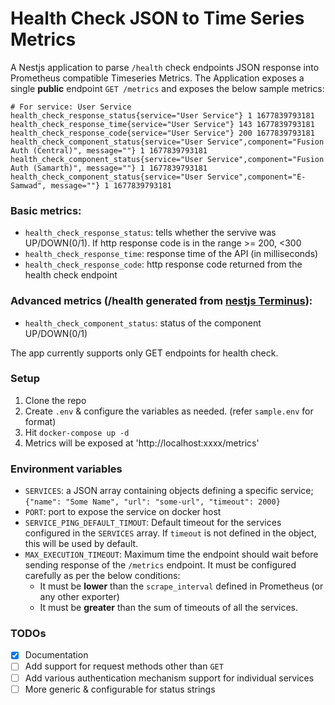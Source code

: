 # Health Check JSON to Time Series Metrics
A Nestjs application to parse `/health` check endpoints JSON response into Prometheus compatible Timeseries Metrics. The Application exposes a single **public** endpoint `GET /metrics` and exposes the below sample metrics:

```
# For service: User Service
health_check_response_status{service="User Service"} 1 1677839793181
health_check_response_time{service="User Service"} 143 1677839793181
health_check_response_code{service="User Service"} 200 1677839793181
health_check_component_status{service="User Service",component="Fusion Auth (Central)", message=""} 1 1677839793181
health_check_component_status{service="User Service",component="Fusion Auth (Samarth)", message=""} 1 1677839793181
health_check_component_status{service="User Service",component="E-Samwad", message=""} 1 1677839793181
```

### Basic metrics:
- `health_check_response_status`: tells whether the servive was UP/DOWN(0/1). If http response code is in the range >= 200, <300
- `health_check_response_time`: response time of the API (in milliseconds)
- `health_check_response_code`: http response code returned from the health check endpoint

### Advanced metrics (/health generated from [nestjs Terminus](https://docs.nestjs.com/recipes/terminus)):
- `health_check_component_status`: status of the component UP/DOWN(0/1)

The app currently supports only GET endpoints for health check.

### Setup
1. Clone the repo
2. Create `.env` & configure the variables as needed. (refer `sample.env` for format)
3. Hit `docker-compose up -d`
4. Metrics will be exposed at 'http://localhost:xxxx/metrics'

### Environment variables
- `SERVICES`: a JSON array containing objects defining a specific service; `{"name": "Some Name", "url": "some-url", "timeout": 2000}`
- `PORT`: port to expose the service on docker host
- `SERVICE_PING_DEFAULT_TIMOUT`: Default timeout for the services configured in the `SERVICES` array. If `timeout` is not defined in the object, this will be used by default.
- `MAX_EXECUTION_TIMEOUT`: Maximum time the endpoint should wait before sending response of the `/metrics` endpoint. It must be configured carefully as per the below conditions:
    - It must be **lower** than the `scrape_interval` defined in Prometheus (or any other exporter)
    - It must be **greater** than the sum of timeouts of all the services.

### TODOs

- [x] Documentation
- [ ] Add support for request methods other than `GET`
- [ ] Add various authentication mechanism support for individual services
- [ ] More generic & configurable for status strings
